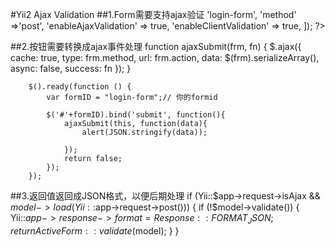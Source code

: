 #Yii2 Ajax Validation
##1.Form需要支持ajax验证
 	<?php $form = ActiveForm::begin(['id' => 'login-form',
                'method' =>'post',
                'enableAjaxValidation' => true,
                'enableClientValidation' => true,
                ]); ?>
                
                
##2.按钮需要转换成ajax事件处理
	function ajaxSubmit(frm, fn) {
            $.ajax({
                cache: true,
                type: frm.method,
                url: frm.action,
                data: $(frm).serializeArray(),
                async: false,
                success: fn
            });
        }

        $().ready(function () {
            var formID = "login-form";// 你的formid

            $('#'+formID).bind('submit', function(){
                ajaxSubmit(this, function(data){
                    alert(JSON.stringify(data));

                });
                return false;
            });
        });
        
        
##3.返回值返回成JSON格式，以便后期处理
	if (Yii::$app->request->isAjax && $model->load(Yii::$app->request->post()))
        {
            if (!$model->validate()) {
                Yii::$app->response->format = Response::FORMAT_JSON;
                return ActiveForm::validate($model);
            }
        }